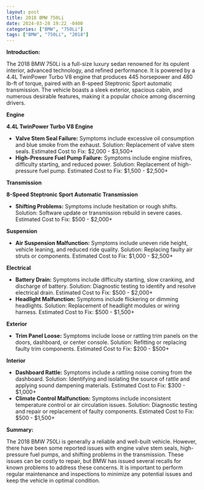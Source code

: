 ```yaml
---
layout: post
title: 2018 BMW 750Li
date: 2024-03-28 19:22 -0400
categories: ["BMW", "750Li"]
tags: ["BMW", "750Li", "2018"]
---
```

**Introduction:**

The 2018 BMW 750Li is a full-size luxury sedan renowned for its opulent interior, advanced technology, and refined performance. It is powered by a 4.4L TwinPower Turbo V8 engine that produces 445 horsepower and 480 lb-ft of torque, paired with an 8-speed Steptronic Sport automatic transmission. The vehicle boasts a sleek exterior, spacious cabin, and numerous desirable features, making it a popular choice among discerning drivers.

**Engine**

**4.4L TwinPower Turbo V8 Engine**

* **Valve Stem Seal Failure:** Symptoms include excessive oil consumption and blue smoke from the exhaust. Solution: Replacement of valve stem seals. Estimated Cost to Fix: $2,000 - $3,500+
* **High-Pressure Fuel Pump Failure:** Symptoms include engine misfires, difficulty starting, and reduced power. Solution: Replacement of high-pressure fuel pump. Estimated Cost to Fix: $1,500 - $2,500+

**Transmission**

**8-Speed Steptronic Sport Automatic Transmission**

* **Shifting Problems:** Symptoms include hesitation or rough shifts. Solution: Software update or transmission rebuild in severe cases. Estimated Cost to Fix: $500 - $2,000+

**Suspension**

* **Air Suspension Malfunction:** Symptoms include uneven ride height, vehicle leaning, and reduced ride quality. Solution: Replacing faulty air struts or components. Estimated Cost to Fix: $1,000 - $2,500+

**Electrical**

* **Battery Drain:** Symptoms include difficulty starting, slow cranking, and discharge of battery. Solution: Diagnostic testing to identify and resolve electrical drain. Estimated Cost to Fix: $500 - $2,000+
* **Headlight Malfunction:** Symptoms include flickering or dimming headlights. Solution: Replacement of headlight modules or wiring harness. Estimated Cost to Fix: $500 - $1,500+

**Exterior**

* **Trim Panel Loose:** Symptoms include loose or rattling trim panels on the doors, dashboard, or center console. Solution: Refitting or replacing faulty trim components. Estimated Cost to Fix: $200 - $500+

**Interior**

* **Dashboard Rattle:** Symptoms include a rattling noise coming from the dashboard. Solution: Identifying and isolating the source of rattle and applying sound dampening materials. Estimated Cost to Fix: $300 - $1,000+
* **Climate Control Malfunction:** Symptoms include inconsistent temperature control or air circulation issues. Solution: Diagnostic testing and repair or replacement of faulty components. Estimated Cost to Fix: $500 - $1,500+

**Summary:**

The 2018 BMW 750Li is generally a reliable and well-built vehicle. However, there have been some reported issues with engine valve stem seals, high-pressure fuel pumps, and shifting problems in the transmission. These issues can be costly to repair, but BMW has issued several recalls for known problems to address these concerns. It is important to perform regular maintenance and inspections to minimize any potential issues and keep the vehicle in optimal condition.
